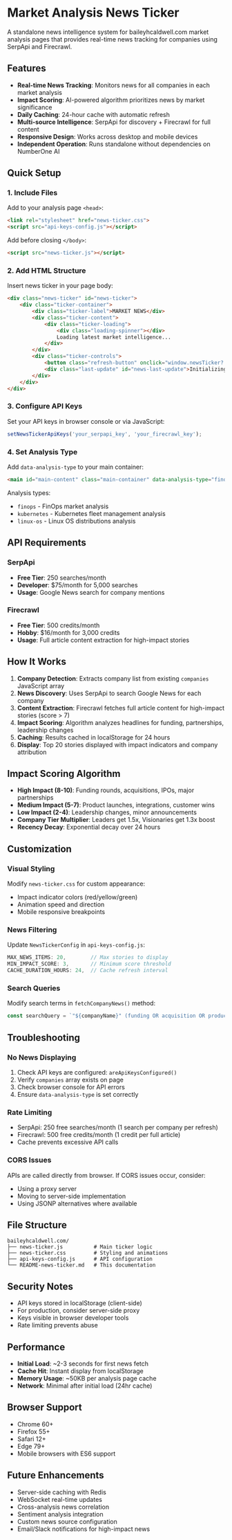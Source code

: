 # Market Analysis News Ticker

A standalone news intelligence system for baileyhcaldwell.com market analysis pages that provides real-time news tracking for companies using SerpApi and Firecrawl.

## Features

- **Real-time News Tracking**: Monitors news for all companies in each market analysis
- **Impact Scoring**: AI-powered algorithm prioritizes news by market significance
- **Daily Caching**: 24-hour cache with automatic refresh
- **Multi-source Intelligence**: SerpApi for discovery + Firecrawl for full content
- **Responsive Design**: Works across desktop and mobile devices
- **Independent Operation**: Runs standalone without dependencies on NumberOne AI

## Quick Setup

### 1. Include Files
Add to your analysis page `<head>`:
```html
<link rel="stylesheet" href="news-ticker.css">
<script src="api-keys-config.js"></script>
```

Add before closing `</body>`:
```html
<script src="news-ticker.js"></script>
```

### 2. Add HTML Structure
Insert news ticker in your page body:
```html
<div class="news-ticker" id="news-ticker">
    <div class="ticker-container">
        <div class="ticker-label">MARKET NEWS</div>
        <div class="ticker-content">
            <div class="ticker-loading">
                <div class="loading-spinner"></div>
                Loading latest market intelligence...
            </div>
        </div>
        <div class="ticker-controls">
            <button class="refresh-button" onclick="window.newsTicker?.refresh()">Refresh</button>
            <div class="last-update" id="news-last-update">Initializing...</div>
        </div>
    </div>
</div>
```

### 3. Configure API Keys
Set your API keys in browser console or via JavaScript:
```javascript
setNewsTickerApiKeys('your_serpapi_key', 'your_firecrawl_key');
```

### 4. Set Analysis Type
Add `data-analysis-type` to your main container:
```html
<main id="main-content" class="main-container" data-analysis-type="finops">
```

Analysis types:
- `finops` - FinOps market analysis
- `kubernetes` - Kubernetes fleet management analysis  
- `linux-os` - Linux OS distributions analysis

## API Requirements

### SerpApi
- **Free Tier**: 250 searches/month
- **Developer**: $75/month for 5,000 searches
- **Usage**: Google News search for company mentions

### Firecrawl
- **Free Tier**: 500 credits/month
- **Hobby**: $16/month for 3,000 credits
- **Usage**: Full article content extraction for high-impact stories

## How It Works

1. **Company Detection**: Extracts company list from existing `companies` JavaScript array
2. **News Discovery**: Uses SerpApi to search Google News for each company
3. **Content Extraction**: Firecrawl fetches full article content for high-impact stories (score > 7)
4. **Impact Scoring**: Algorithm analyzes headlines for funding, partnerships, leadership changes
5. **Caching**: Results cached in localStorage for 24 hours
6. **Display**: Top 20 stories displayed with impact indicators and company attribution

## Impact Scoring Algorithm

- **High Impact (8-10)**: Funding rounds, acquisitions, IPOs, major partnerships
- **Medium Impact (5-7)**: Product launches, integrations, customer wins
- **Low Impact (2-4)**: Leadership changes, minor announcements
- **Company Tier Multiplier**: Leaders get 1.5x, Visionaries get 1.3x boost
- **Recency Decay**: Exponential decay over 24 hours

## Customization

### Visual Styling
Modify `news-ticker.css` for custom appearance:
- Impact indicator colors (red/yellow/green)
- Animation speed and direction
- Mobile responsive breakpoints

### News Filtering
Update `NewsTickerConfig` in `api-keys-config.js`:
```javascript
MAX_NEWS_ITEMS: 20,        // Max stories to display
MIN_IMPACT_SCORE: 3,       // Minimum score threshold
CACHE_DURATION_HOURS: 24,  // Cache refresh interval
```

### Search Queries
Modify search terms in `fetchCompanyNews()` method:
```javascript
const searchQuery = `"${companyName}" (funding OR acquisition OR product OR partnership OR announcement)`;
```

## Troubleshooting

### No News Displaying
1. Check API keys are configured: `areApiKeysConfigured()`
2. Verify `companies` array exists on page
3. Check browser console for API errors
4. Ensure `data-analysis-type` is set correctly

### Rate Limiting
- SerpApi: 250 free searches/month (1 search per company per refresh)
- Firecrawl: 500 free credits/month (1 credit per full article)
- Cache prevents excessive API calls

### CORS Issues
APIs are called directly from browser. If CORS issues occur, consider:
- Using a proxy server
- Moving to server-side implementation
- Using JSONP alternatives where available

## File Structure

```
baileyhcaldwell.com/
├── news-ticker.js          # Main ticker logic
├── news-ticker.css         # Styling and animations
├── api-keys-config.js      # API configuration
└── README-news-ticker.md   # This documentation
```

## Security Notes

- API keys stored in localStorage (client-side)
- For production, consider server-side proxy
- Keys visible in browser developer tools
- Rate limiting prevents abuse

## Performance

- **Initial Load**: ~2-3 seconds for first news fetch
- **Cache Hit**: Instant display from localStorage
- **Memory Usage**: ~50KB per analysis page cache
- **Network**: Minimal after initial load (24hr cache)

## Browser Support

- Chrome 60+
- Firefox 55+
- Safari 12+
- Edge 79+
- Mobile browsers with ES6 support

## Future Enhancements

- Server-side caching with Redis
- WebSocket real-time updates
- Cross-analysis news correlation
- Sentiment analysis integration
- Custom news source configuration
- Email/Slack notifications for high-impact news
